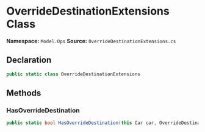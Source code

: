 # OverrideDestinationExtensions Class

**Namespace:** `Model.Ops`
**Source:** `OverrideDestinationExtensions.cs`

## Declaration

```csharp
public static class OverrideDestinationExtensions
```

## Methods

### HasOverrideDestination

```csharp
public static bool HasOverrideDestination(this Car car, OverrideDestination type)
```

